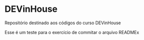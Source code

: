 # DEVinHouse
Repositório destinado aos códigos do curso DEVinHouse

Esse é um teste para o exercício de commitar o arquivo READMEx

